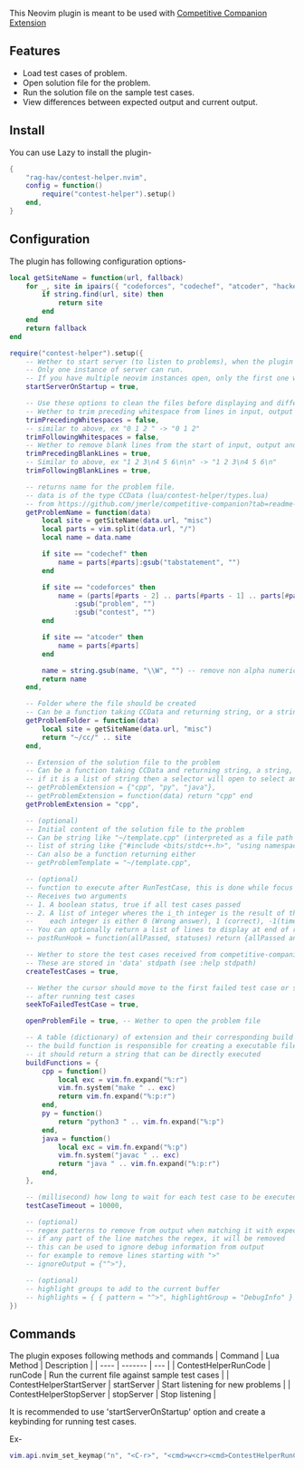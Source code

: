 This Neovim plugin is meant to be used with [Competitive Companion Extension](https://github.com/jmerle/competitive-companion)


## Features
* Load test cases of problem.
* Open solution file for the problem.
* Run the solution file on the sample test cases.
* View differences between expected output and current output.

## Install

You can use Lazy to install the plugin-

```lua
{
    "rag-hav/contest-helper.nvim",
    config = function()
        require("contest-helper").setup()
    end,
}

```

## Configuration

The plugin has following configuration options-

```lua
local getSiteName = function(url, fallback)
    for _, site in ipairs({ "codeforces", "codechef", "atcoder", "hackerearth", "hackerrank", "spoj", "cses" }) do
        if string.find(url, site) then
            return site
        end
    end
    return fallback
end

require("contest-helper").setup({
    -- Wether to start server (to listen to problems), when the plugin is loaded.
    -- Only one instance of server can run.
    -- If you have multiple neovim instances open, only the first one will have a running server
    startServerOnStartup = true,

    -- Use these options to clean the files before displaying and differencing output with expected
    -- Wether to trim preceding whitespace from lines in input, output and expected, ex " 0 1 2" -> "0 1 2"
    trimPrecedingWhitespaces = false,
    -- similar to above, ex "0 1 2 " -> "0 1 2"
    trimFollowingWhitespaces = false,
    -- Wether to remove blank lines from the start of input, output and expected, ex "\n1 2 3\n4 5 6\n" -> "1 2 3\n4 5 6\n"
    trimPrecedingBlankLines = true,
    -- Similar to above, ex "1 2 3\n4 5 6\n\n" -> "1 2 3\n4 5 6\n"
    trimFollowingBlankLines = true,

    -- returns name for the problem file.
    -- data is of the type CCData (lua/contest-helper/types.lua)
    -- from https://github.com/jmerle/competitive-companion?tab=readme-ov-file#the-format
    getProblemName = function(data)
        local site = getSiteName(data.url, "misc")
        local parts = vim.split(data.url, "/")
        local name = data.name

        if site == "codechef" then
            name = parts[#parts]:gsub("tabstatement", "")
        end

        if site == "codeforces" then
            name = (parts[#parts - 2] .. parts[#parts - 1] .. parts[#parts])
                :gsub("problem", "")
                :gsub("contest", "")
        end

        if site == "atcoder" then
            name = parts[#parts]
        end

        name = string.gsub(name, "\\W", "") -- remove non alpha numeric characters
        return name
    end,

    -- Folder where the file should be created
    -- Can be a function taking CCData and returning string, or a string itself
    getProblemFolder = function(data)
        local site = getSiteName(data.url, "misc")
        return "~/cc/" .. site
    end,

    -- Extension of the solution file to the problem
    -- Can be a function taking CCData and returning string, a string, or a list of strings
    -- if it is a list of string then a selector will open to select an extension from that list
    -- getProblemExtension = {"cpp", "py", "java"},
    -- getProblemExtension = function(data) return "cpp" end
    getProblemExtension = "cpp",

    -- (optional) 
    -- Initial content of the solution file to the problem
    -- Can be string like "~/template.cpp" (interpreted as a file path from which to copy content) or a
    -- list of string like {"#include <bits/stdc++.h>", "using namespace std;", "int main() {", "}"}
    -- Can also be a function returning either
    -- getProblemTemplate = "~/template.cpp",

    -- (optional)
    -- function to execute after RunTestCase, this is done while focus is still in problem solution file
    -- Receives two arguments
    -- 1. A boolean status, true if all test cases passed
    -- 2. A list of integer wheres the i_th integer is the result of the i_th test case 
    --    each integer is either 0 (Wrong answer), 1 (correct), -1(time limit exceeded)
    -- You can optionally return a list of lines to display at end of results and a optional highlight group
    -- postRunHook = function(allPassed, statuses) return {allPassed and "All passed" or "Failed"}, "Title" end

    -- Wether to store the test cases received from competitive-companion
    -- These are stored in 'data' stdpath (see :help stdpath)
    createTestCases = true,

    -- Wether the cursor should move to the first failed test case or stay in problem file 
    -- after running test cases
    seekToFailedTestCase = true,

    openProblemFile = true, -- Wether to open the problem file

    -- A table (dictionary) of extension and their corresponding build function
    -- the build function is responsible for creating a executable file
    -- it should return a string that can be directly executed
    buildFunctions = {
        cpp = function()
            local exc = vim.fn.expand("%:r")
            vim.fn.system("make " .. exc)
            return vim.fn.expand("%:p:r")
        end,
        py = function()
            return "python3 " .. vim.fn.expand("%:p")
        end,
        java = function()
            local exc = vim.fn.expand("%:p")
            vim.fn.system("javac " .. exc)
            return "java " .. vim.fn.expand("%:p:r")
        end,
    },

    -- (millisecond) how long to wait for each test case to be executed before timeout
    testCaseTimeout = 10000,

	-- (optional)
	-- regex patterns to remove from output when matching it with expected answer
    -- if any part of the line matches the regex, it will be removed
	-- this can be used to ignore debug information from output
    -- for example to remove lines starting with ">"
    -- ignoreOutput = {"^>"},

	-- (optional)
	-- highlight groups to add to the current buffer
	-- highlights = { { pattern = "^>", highlightGroup = "DebugInfo" } },
})
```


## Commands 

The plugin exposes following methods and commands 
| Command                  | Lua Method  | Description                                    |
| ----                     | -------     | ---                                            |
| ContestHelperRunCode     | runCode     | Run the current file against sample test cases |
| ContestHelperStartServer | startServer | Start listening for new problems               |
| ContestHelperStopServer  | stopServer  | Stop listening                                 |

It is recommended to use 'startServerOnStartup' option and create a keybinding for running test cases.

Ex-
```lua
vim.api.nvim_set_keymap("n", "<C-r>", "<cmd>w<cr><cmd>ContestHelperRunCode<cr>", {})
```

